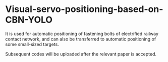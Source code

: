 # Visual-servo-positioning-based-on-CBN-YOLO
It is used for automatic positioning of fastening bolts of electrified railway contact network, and can also be transferred to automatic positioning of some small-sized targets.


Subsequent codes will be uploaded after the relevant paper is accepted.
